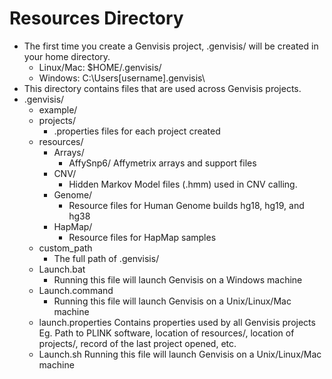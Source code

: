 # Resources Directory
* The first time you create a Genvisis project, .genvisis/ will be created in your home directory.
    * Linux/Mac: $HOME/.genvisis/
    * Windows: C:\Users\[username]\.genvisis\
* This directory contains files that are used across Genvisis projects.
* .genvisis/
    * example/
    * projects/
        * .properties files for each project created
    * resources/
        * Arrays/
            * AffySnp6/
Affymetrix arrays and support files
        * CNV/
            * Hidden Markov Model files (.hmm) used in CNV calling.
        * Genome/
            * Resource files for Human Genome builds hg18, hg19, and hg38
        * HapMap/
            * Resource files for HapMap samples
    * custom_path
        * The full path of .genvisis/
    * Launch.bat
        * Running this file will launch Genvisis on a Windows machine
    * Launch.command
        * Running this file will launch Genvisis on a Unix/Linux/Mac machine
    * launch.properties
Contains properties used by all Genvisis projects
Eg. Path to PLINK software, location of resources/, location of projects/, record of the last project opened, etc.
    * Launch.sh
Running this file will launch Genvisis on a Unix/Linux/Mac machine